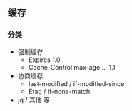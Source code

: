 ## 缓存

### 分类
- 强制缓存
    - Expires   1.0
    - Cache-Control   max-age ...  1.1
- 协商缓存
    - last-modified / if-modified-since
    - Etag / if-none-match
- jq / 其他 等    
